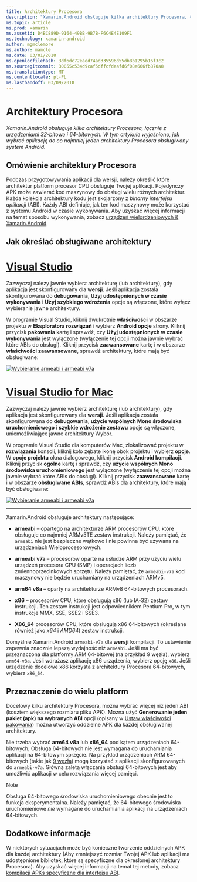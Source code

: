 ```yaml
---
title: Architektury Procesora
description: "Xamarin.Android obsługuje kilka architektury Procesora, łącznie z urządzeniami 32-bitowe i 64-bitowych. W tym artykule wyjaśniono, jak wybrać aplikację do co najmniej jeden architektury Procesora obsługiwany system Android."
ms.topic: article
ms.prod: xamarin
ms.assetid: D4BC889D-9164-49BB-9B7B-F6C4E4E109F1
ms.technology: xamarin-android
author: mgmclemore
ms.author: mamcle
ms.date: 03/01/2018
ms.openlocfilehash: 3df6dc72eaed74ad335596d55db8b1295b16f3c2
ms.sourcegitcommit: 30055c534d9caf5dffcfdeafd6f08e666fb870a8
ms.translationtype: MT
ms.contentlocale: pl-PL
ms.lasthandoff: 03/09/2018
---
```

# <a name="cpu-architectures"></a>Architektury Procesora

_Xamarin.Android obsługuje kilka architektury Procesora, łącznie z urządzeniami 32-bitowe i 64-bitowych. W tym artykule wyjaśniono, jak wybrać aplikację do co najmniej jeden architektury Procesora obsługiwany system Android._

## <a name="cpu-architectures-overview"></a>Omówienie architektury Procesora

Podczas przygotowywania aplikacji dla wersji, należy określić które architektur platform procesor CPU obsługuje Twojej aplikacji. Pojedynczy APK może zawierać kod maszynowy do obsługi wielu różnych architektur. Każda kolekcja architektury kodu jest skojarzony z *binarny interfejsu aplikacji* (ABI). Każdy ABI definiuje, jak ten kod maszynowy może korzystać z systemu Android w czasie wykonywania.
Aby uzyskać więcej informacji na temat sposobu wykonywania, zobacz [urządzeń wielordzeniowych &amp; Xamarin.Android](~/android/deploy-test/multicore-devices.md).


## <a name="how-to-specify-supported-architectures"></a>Jak określać obsługiwane architektury

# <a name="visual-studiotabvswin"></a>[Visual Studio](#tab/vswin)

Zazwyczaj należy jawnie wybierz architekturę (lub architektury), gdy aplikacja jest skonfigurowany dla **wersji**. Jeśli aplikacja została skonfigurowana do **debugowania**, **Użyj udostępnionych w czasie wykonywania** i **Użyj szybkiego wdrożenia** opcje są włączone, które wyłącz wybieranie jawne architektury.

W programie Visual Studio, kliknij dwukrotnie **właściwości** w obszarze projektu w **Eksploratora rozwiązań** i wybierz **Android opcje** strony. Kliknij przycisk **pakowania** kartę i sprawdź, czy **Użyj udostępnionych w czasie wykonywania** jest wyłączone (wyłączenie tej opcji można jawnie wybrać które ABIs do obsługi). Kliknij przycisk **zaawansowane** kartę i w obszarze **właściwości zaawansowane**, sprawdź architektury, które mają być obsługiwane:

[![Wybieranie armeabi i armeabi v7a](cpu-architectures-images/vs/01-abi-selections-sml.png)](cpu-architectures-images/vs/01-abi-selections.png#lightbox)

# <a name="visual-studio-for-mactabvsmac"></a>[Visual Studio for Mac](#tab/vsmac)

Zazwyczaj należy jawnie wybierz architekturę (lub architektury), gdy aplikacja jest skonfigurowany dla **wersji**. Jeśli aplikacja została skonfigurowana do **debugowania**, **użycie wspólnych Mono środowiska uruchomieniowego** i **szybkie wdrożenie zestawu** opcje są włączone, uniemożliwiające jawne architektury Wybór.

W programie Visual Studio dla komputerów Mac, zlokalizować projektu w **rozwiązania** konsoli, kliknij koło zębate ikonę obok projektu i wybierz **opcje**. W **opcje projektu** okna dialogowego, kliknij przycisk **Android kompilacji**. Kliknij przycisk **ogólne** kartę i sprawdź, czy **użycie wspólnych Mono środowiska uruchomieniowego** jest wyłączone (wyłączenie tej opcji można jawnie wybrać które ABIs do obsługi). Kliknij przycisk **zaawansowane** kartę i w obszarze **obsługiwane ABIs**, sprawdź ABIs dla architektury, które mają być obsługiwane:

[![Wybieranie armeabi i armeabi v7a](cpu-architectures-images/xs/01-abi-selections-sml.png)](cpu-architectures-images/xs/01-abi-selections.png#lightbox)

-----


Xamarin.Android obsługuje architektury następujące:

-   **armeabi** &ndash; opartego na architekturze ARM procesorów CPU, które obsługuje co najmniej ARMv5TE zestaw instrukcji. Należy pamiętać, że `armeabi` nie jest bezpieczne wątkowo i nie powinna być używana na urządzeniach Wieloprocesorowych.

-   **armeabi v7a** &ndash; procesorów oparte na usłudze ARM przy użyciu wielu urządzeń procesora CPU (SMP) i operacjach liczb zmiennoprzecinkowych sprzętu. Należy pamiętać, że `armeabi-v7a` kod maszynowy nie będzie uruchamiany na urządzeniach ARMv5.

-   **arm64 v8a** &ndash; oparty na architekturze ARMv8 64-bitowych procesorach.

-   **x86** &ndash; procesorów CPU, które obsługują x86 (lub IA-32) zestaw instrukcji. Ten zestaw instrukcji jest odpowiednikiem Pentium Pro, w tym instrukcje MMX, SSE, SSE2 i SSE3.

-   **X86_64** procesorów CPU, które obsługują x86 64-bitowych (określane również jako *x64* i *AMD64*) zestaw instrukcji.

Domyślnie Xamarin.Android `armeabi-v7a` dla **wersji** kompilacji. To ustawienie zapewnia znacznie lepszą wydajność niż `armeabi`. Jeśli ma być przeznaczona dla platformy ARM 64-bitowej (na przykład 9 węzła), wybierz `arm64-v8a`. Jeśli wdrażasz aplikację x86 urządzenia, wybierz opcję `x86`. Jeśli urządzenie docelowe x86 korzysta z architektury Procesora 64-bitowych, wybierz `x86_64`.

## <a name="targeting-multiple-platforms"></a>Przeznaczenie do wielu platform

Docelowy kilku architektury Procesora, można wybrać więcej niż jeden ABI (kosztem większego rozmiaru pliku APK). Można użyć **Generowanie jeden pakiet (apk) na wybranych ABI** opcji (opisany w [Ustaw właściwości pakowania](~/android/deploy-test/release-prep/index.md#Set_Packaging_Properties)) można utworzyć oddzielne APK dla każdej obsługiwanej architektury.

Nie trzeba wybrać **arm64 v8a** lub **x86_64** pod kątem urządzeniach 64-bitowych; Obsługa 64-bitowych nie jest wymagana do uruchamiania aplikacji na 64-bitowym sprzęcie. Na przykład urządzeniach ARM 64-bitowych (takie jak [9 węzła](http://www.google.com/nexus/9/)) mogą korzystać z aplikacji skonfigurowanych do `armeabi-v7a`. Główną zaletą włączania obsługi 64-bitowych jest aby umożliwić aplikacji w celu rozwiązania więcej pamięci.

> [!NOTE]
> Obsługa 64-bitowego środowiska uruchomieniowego obecnie jest to funkcja eksperymentalna. Należy pamiętać, że 64-bitowego środowiska uruchomieniowe *nie* wymagane do uruchamiania aplikacji na urządzeniach 64-bitowych. 

## <a name="additional-information"></a>Dodatkowe informacje

W niektórych sytuacjach może być konieczne tworzenie oddzielnych APK dla każdej architektury (Aby zmniejszyć rozmiar Twojej APK lub aplikacji ma udostępnione bibliotek, które są specyficzne dla określonej architektury Procesora).
Aby uzyskać więcej informacji na temat tej metody, zobacz [kompilacji APKs specyficzne dla interfejsu ABI](~/android/deploy-test/building-apps/abi-specific-apks.md).
